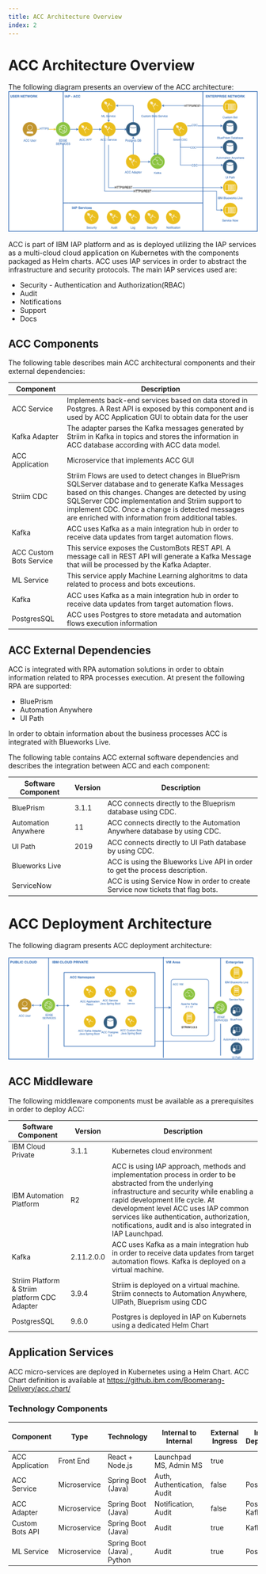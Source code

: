 ```yaml
---
title: ACC Architecture Overview
index: 2
---
```


# ACC Architecture Overview
The following diagram presents an overview of the ACC architecture:
 ![ACC MVP Architecture Overview](./assets/ACC_OverviewR2.png "ACC Architecture Overview")

ACC is part of IBM IAP platform and as is deployed utilizing the IAP services as a multi-cloud cloud application on  Kubernetes with the components packaged as Helm charts. ACC uses IAP services in order to abstract the infrastructure and security protocols. The main IAP services used are:
- Security - Authentication and Authorization(RBAC)
- Audit
- Notifications 
- Support
- Docs

## ACC Components
The following table describes main ACC architectural components and their external dependencies:

| Component |  Description |
|---|---|
| ACC Service | Implements back-end services based on data stored  in Postgres. A Rest API is exposed by this component and is used by ACC Application GUI to obtain data for the user | 
| Kafka Adapter | The adapter parses the Kafka messages generated by Striim in Kafka in topics and stores the information in ACC database according with ACC data model. | 
| ACC Application | Microservice that implements ACC GUI | 
| Striim CDC  | Striim Flows are used to detect changes in BluePrism SQLServer database and to generate Kafka Messages based on this changes. Changes are detected by using SQLServer CDC implementation and Striim support to implement CDC. Once a change is detected messages are enriched with information from additional tables. | 
| Kafka | ACC uses Kafka as a main integration hub in order to receive data updates from target automation flows. |
| ACC Custom Bots Service | This service exposes the CustomBots REST API. A message call in REST API will generate a Kafka Message that will be processed by the Kafka Adapter. |
| ML Service | This service apply Machine Learning alghoritms to data related to process and bots exceutions. |
| Kafka | ACC uses Kafka as a main integration hub in order to receive data updates from target automation flows. |
| PostgresSQL | ACC uses Postgres to store metadata and automation flows execution information |

## ACC External Dependencies
ACC is  integrated with RPA automation solutions in order to obtain information related to RPA processes execution. At present the following RPA are supported:
- BluePrism
- Automation Anywhere 
- UI Path

In order to obtain information about the business processes ACC is integrated with Blueworks Live.

The following table contains ACC external software dependencies and describes the integration between ACC and each component:

| Software Component |  Version | Description |
|---|---|--|
| BluePrism | 3.1.1 | ACC connects directly to the Blueprism database using CDC.   
| Automation Anywhere | 11 | ACC connects directly to the Automation Anywhere  database by using CDC.
| UI Path  | 2019 | ACC connects directly to  UI Path database by using CDC.
| Blueworks Live |  | ACC is using the Blueworks Live API in order to get the process description.  | 
 ServiceNow|  | ACC is using Service Now in  order to create Service now tickets that flag bots. | 

# ACC Deployment Architecture
The following diagram presents ACC deployment architecture:

 ![ACC MVP Deployment Architecture](./assets/ACC_R2_Deployment.png "ACC Deployment Architecture")


## ACC Middleware 
The following middleware components must be available as a prerequisites in order to deploy ACC:

| Software Component |  Version | Description |
|---|---|--|
| IBM Cloud Private | 3.1.1 | Kubernetes cloud environment |
| IBM Automation Platform | R2 |  ACC is using IAP  approach, methods and implementation process in order to be abstracted from the underlying infrastructure and security while enabling a rapid development life cycle. At development level ACC uses IAP common services like authentication, authorization, notifications, audit and is also integrated in IAP Launchpad. |
| Kafka | 2.11.2.0.0 | ACC uses Kafka as a main integration hub in order to receive data updates from target automation flows. Kafka is deployed on a virtual machine. |
| Striim Platform & Striim platform CDC Adapter | 3.9.4 | Striim is deployed on a virtual machine. Striim connects to Automation Anywhere, UIPath, Blueprism using CDC |
| PostgresSQL | 9.6.0 | Postgres is deployed in IAP on Kubernets using a dedicated Helm Chart |

## Application Services
ACC micro-services are deployed in Kubernetes using a Helm Chart. ACC Chart definition is available at https://github.ibm.com/Boomerang-Delivery/acc.chart/

### Technology Components 
| Component | Type         | Technology               | Internal to Internal      | External Ingress | Internal Dependency | External Dependency | Optional Side Cars |
| --------- | ------------ | ------------------------ | ----------------------- | ---------------- | ------------------- | ------------------- | ------------------ |
| ACC Application     | Front End    | React + Node.js          | Launchpad MS, Admin MS  | true             |                     |                     |                        |
| ACC Service     | Microservice | Spring Boot (Java)       | Auth, Authentication, Audit               | false             | Postgres             |   BlueWorks Live,  ServiceNow                  |  |
| ACC Adapter | Microservice | Spring Boot (Java)       | Notification, Audit              | false             | Postgres, Kafka |
 Custom Bots API | Microservice | Spring Boot (Java)       | Audit              | true             |  Kafka |
  ML Service | Microservice | Spring Boot (Java) , Python      | Audit              | true             |  Postgres |